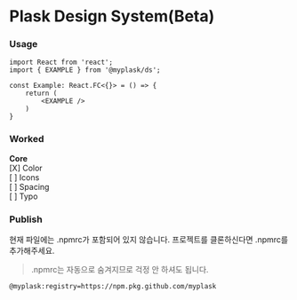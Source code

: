 # Plask Design System(Beta)

### Usage
```tsx
import React from 'react';
import { EXAMPLE } from '@myplask/ds';

const Example: React.FC<{}> = () => {
    return (
        <EXAMPLE />
    )
}
```

### Worked

<b>Core</b>  
[X] Color  
[ ] Icons  
[ ] Spacing  
[ ] Typo  

### Publish
현재 파일에는 .npmrc가 포함되어 있지 않습니다. 프로젝트를 클론하신다면 .npmrc를 추가해주세요.
> .npmrc는 자동으로 숨겨지므로 걱정 안 하셔도 됩니다.
```
@myplask:registry=https://npm.pkg.github.com/myplask
```